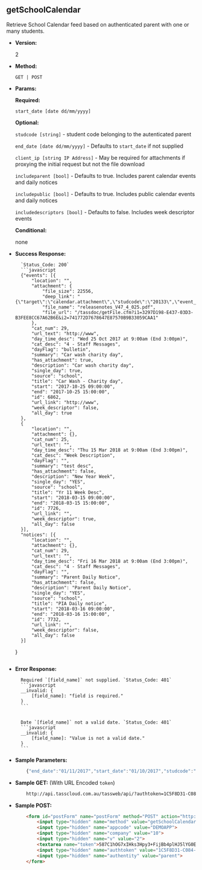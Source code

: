 **getSchoolCalendar**
----
Retrieve School Calendar feed based on authenticated parent with one or many students.

* **Version:**

	2

* **Method:**

	`GET | POST`
	
*  **Params:**

	 **Required:**
 
	 `start_date [date dd/mm/yyyy]`

	 **Optional:**
 
	 `studcode [string]` - student code belonging to the autenticated parent

	 `end_date [date dd/mm/yyyy]` - Defaults to `start_date` if not supplied

	 `client_ip [string IP Address]` - May be required for attachments if proxying the initial request but not the file download

	 `includeparent [bool]` - Defaults to true.  Includes parent calendar events and daily notices

	 `includepublic [bool]` - Defaults to true.  Includes public calendar events and daily notices

	 `includedescriptors [bool]` - Defaults to false.  Includes week descriptor events

	 **Conditional:**

	 none

* **Success Response:**
		
		`Status_Code: 200`
		```javascript
		{"events": [{
			"location": "",
			"attachment": {
				"file_size": 22556,
				"deep_link": "{\"target\":\"calendar.attachment\",\"studcode\":\"20133\",\"event_id\":\"6862\"}",
				"file_name": "releasenotes_V47_4_025.pdf",
				"file_url": "/tassdoc/getFile.cfm?i1=3297D198-E437-03D3-B3FEE8CC67A62B6E&i2=741772D7678647E87570B9B33059CAA1"
			},
			"cat_num": 29,
			"url_text": "http://www",
			"day_time_desc": "Wed 25 Oct 2017 at 9:00am (End 3:00pm)",
			"cat_desc": "4 - Staff Messages",
			"dayFlag": "bulletin",
			"summary": "Car wash charity day",
			"has_attachment": true,
			"description": "Car wash charity day",
			"single_day": true,
			"source": "school",
			"title": "Car Wash - Charity day",
			"start": "2017-10-25 09:00:00",
			"end": "2017-10-25 15:00:00",
			"id": 6862,
			"url_link": "http://www",
			"week_descriptor": false,
			"all_day": true
		},
		{
			"location": "",
			"attachment": {},
			"cat_num": 25,
			"url_text": "",
			"day_time_desc": "Thu 15 Mar 2018 at 9:00am (End 3:00pm)",
			"cat_desc": "Week Description",
			"dayFlag": "",
			"summary": "test desc",
			"has_attachment": false,
			"description": "New Year Week",
			"single_day": "YES",
			"source": "school",
			"title": "Yr 11 Week Desc",
			"start": "2018-03-15 09:00:00",
			"end": "2018-03-15 15:00:00",
			"id": 7726,
			"url_link": "",
			"week_descriptor": true,
			"all_day": false
		}],
		"notices": [{
			"location": "",
			"attachment": {},
			"cat_num": 29,
			"url_text": "",
			"day_time_desc": "Fri 16 Mar 2018 at 9:00am (End 3:00pm)",
			"cat_desc": "4 - Staff Messages",
			"dayFlag": "",
			"summary": "Parent Daily Notice",
			"has_attachment": false,
			"description": "Parent Daily Notice",
			"single_day": "YES",
			"source": "school",
			"title": "PIA Daily notice",
			"start": "2018-03-16 09:00:00",
			"end": "2018-03-16 15:00:00",
			"id": 7732,
			"url_link": "",
			"week_descriptor": false,
			"all_day": false
		}]
	}
	```
 
* **Error Response:**

		Required `[field_name]` not supplied. `Status_Code: 401`
		```javascript
		__invalid: {
			[field_name]: "field is required."
		}
		```
		

		Date `[field_name]` not a valid date. `Status_Code: 401`
		```javascript
		__invalid: {
			[field_name]: "Value is not a valid date."
		}
		```
		
* **Sample Parameters:**

	```javascript
		{"end_date":"01/11/2017","start_date":"01/10/2017","studcode":"20133","includeparent":true,"includepublic":false,"includedescriptors":true}
	```

* **Sample GET:** (With URL Encoded `token`)

	```HTML
		http://api.tasscloud.com.au/tassweb/api/?authtoken=1C5F8D31-C084-DC2D-7480FBEBA048F334&appcode=DEMOAPP&v=2&method=GetSchoolCalendar&authentity=parent&token=587C1hOG7xIHks3Hpy3%2BFijBb4plHJ5lYG0E563YG4Q7HIEf2Ex%2BuKuzWYR2Ali32XzAcsc5AFSuK5QkRlO1My%2Fy8E%2B1cEVT6UOhKeFwfAU%3D&company=10
	```
	
* **Sample POST:**

	```HTML
		<form id="postForm" name="postForm" method="POST" action="http://api.tasscloud.com.au/tassweb/api/">
			<input type="hidden" name="method" value="getSchoolCalendar">
			<input type="hidden" name="appcode" value="DEMOAPP">
			<input type="hidden" name="company" value="10">
			<input type="hidden" name="v" value="2">
			<textarea name="token">587C1hOG7xIHks3Hpy3+FijBb4plHJ5lYG0E563YG4Q7HIEf2Ex+uKuzWYR2Ali32XzAcsc5AFSuK5QkRlO1My/y8E+1cEVT6UOhKeFwfAU=</textarea>
			<input type="hidden" name="authtoken" value="1C5F8D31-C084-DC2D-7480FBEBA048F334">
			<input type="hidden" name="authentity" value="parent">
		</form>
	```
